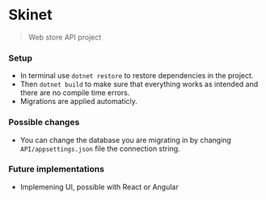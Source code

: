 # Skinet

> Web store API project

### Setup

- In terminal use ``` dotnet restore ``` to restore dependencies in the project.
- Then ``` dotnet build ``` to make sure that everything works as intended and there are no compile time errors.
- Migrations are applied automaticly.

### Possible changes
- You can change the database you are migrating in by changing ```API/appsettings.json``` file the connection string.

### Future implementations
- Implemening UI, possible with React or Angular
